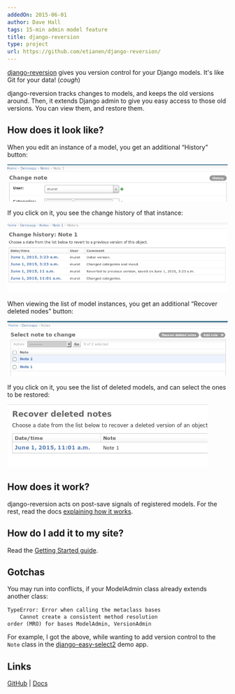 ```yaml
---
addedOn: 2015-06-01
author: Dave Hall
tags: 15-min admin model feature
title: django-reversion
type: project
url: https://github.com/etianen/django-reversion/
---
```


[django-reversion](https://github.com/etianen/django-reversion/) gives you version control for your Django models. It's like Git for your data! (*cough*)

django-reversion tracks changes to models, and keeps the old versions around. Then, it extends Django admin to give you easy access to those old versions. You can view them, and restore them.

## How does it look like?

When you edit an instance of a model, you get an additional “History” button:

![Django admin view of a model instance with a History buttion](img/django-reversion-model-details.png)

If you click on it, you see the change history of that instance:

![Django admin view of the change history of a model instance](img/django-reversion-history.png)

When viewing the list of model instances, you get an additional “Recover deleted nodes” button:

![Django admin list view model instances](img/django-reversion-model-list.png)

If you click on it, you see the list of deleted models, and can select the ones to be restored:

![Django admin view of deleted model instances for recovery](img/django-reversion-recovery.png)

## How does it work?

django-reversion acts on post-save signals of registered models. For the rest, read the docs [explaining how it works](http://django-reversion.readthedocs.org/en/latest/how-it-works.html).

## How do I add it to my site?

Read the [Getting Started guide](http://django-reversion.readthedocs.org/en/latest/).

## Gotchas

You may run into conflicts, if your ModelAdmin class already extends another class:

```
TypeError: Error when calling the metaclass bases
    Cannot create a consistent method resolution
order (MRO) for bases ModelAdmin, VersionAdmin
```

For example, I got the above, while wanting to add version control to the `Note` class in the [django-easy-select2](#!/snippets/django-easy-select2) demo app.

## Links

[GitHub](https://github.com/etianen/django-reversion/) | [Docs](http://django-reversion.readthedocs.org/en/latest/)
